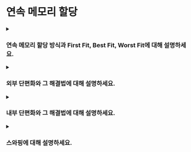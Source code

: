 # 연속 메모리 할당

<details>  
<summary><h3>연속 메모리 할당 방식과 First Fit, Best Fit, Worst Fit에 대해 설명하세요.</h3></summary>

<details>  
<summary><h4>First Fit, Best Fit, Worst Fit 중 성능이 가장 좋은 알고리즘은 무엇인가요?</h4></summary>

</details>

<details>  
<summary><h4>Worst Fit 알고리즘은 언제 사용하나요?</h4></summary>

</details>
</details>

<details>  
<summary><h3>외부 단편화와 그 해결법에 대해 설명하세요.</h3></summary>

</details>

<details>  
<summary><h3>내부 단편화와 그 해결법에 대해 설명하세요.</h3></summary>

</details>

<details>  
<summary><h3>스와핑에 대해 설명하세요.</h3></summary>

</details>